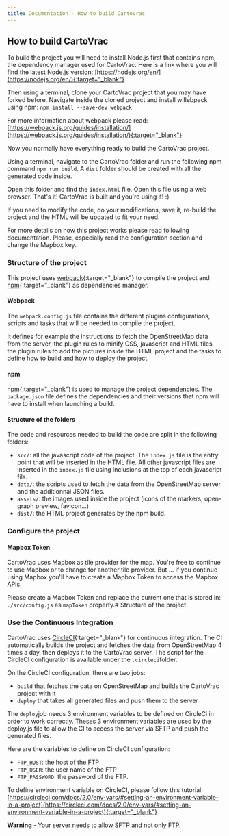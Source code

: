 ```yaml
---
title: Documentation - How to build CartoVrac
---
```


## How to build CartoVrac

To build the project you will need to install Node.js first that contains npm, the dependency manager used for CartoVrac. Here is a link where you will find the latest Node.js version: [https://nodejs.org/en/](https://nodejs.org/en/){:target="_blank"}

Then using a terminal, clone your CartoVrac project that you may have forked before. Navigate inside the cloned project and install willebpack using npm: `npm install --save-dev webpack`

For more information about webpack please read: [https://webpack.js.org/guides/installation/](https://webpack.js.org/guides/installation/){:target="_blank"}

Now you normally have everything ready to build the CartoVrac project.

Using a terminal, navigate to the CartoVrac folder and run the following npm command `npm run build`. A `dist` folder should be created with all the generated code inside.

Open this folder and find the `index.html` file. Open this file using a web browser. That's it! CartoVrac is built and you're using it! :)

If you need to modify the code, do your modifications, save it, re-build the project and the HTML will be updated to fit your need.

For more details on how this project works please read following documentation. Please, especially read the configuration section and change the Mapbox key.

### Structure of the project

This project uses [webpack](https://webpack.js.org){:target="_blank"} to compile the project and [npm](https://www.npmjs.org){:target="_blank"} as dependencies manager.

#### Webpack

The `webpack.config.js` file contains the different plugins configurations, scripts and tasks that will be needed to compile the project.

It defines for example the instructions to fetch the OpenStreetMap data from the server, the plugin rules to minify CSS, javascript and HTML files, the plugin rules to add the pictures inside the HTML project and the tasks to define how to build and how to deploy the project.

#### npm

[npm](https://www.npmjs.org){:target="_blank"} is used to manage the project dependencies. The `package.json` file defines the dependencies and their versions that npm will have to install when launching a build.

#### Structure of the folders

The code and resources needed to build the code are split in the following folders:
- `src/`: all the javascript code of the project. The `index.js` file is the entry point that will be inserted in the HTML file. All other javascript files are inserted in the `index.js` file using inclusions at the top of each javascript fils.
- `data/`: the scripts used to fetch the data from the OpenStreetMap server and the additionnal JSON files.
- `assets/`: the images used inside the project (icons of the markers, open-graph preview, favicon...)
- `dist/`: the HTML project generates by the npm build.

### Configure the project

#### Mapbox Token

CartoVrac uses Mapbox as tile provider for the map. You're free to continue to use Mapbox or to change for another tile provider. But ... if you continue using Mapbox you'll have to create a Mapbox Token to access the Mapbox APIs. 

Please create a Mapbox Token and replace the current one that is stored in: `./src/config.js` as `mapToken` property.# Structure of the project

### Use the Continuous Integration

CartoVrac uses [CircleCI](https://circleci.com/){:target="_blank"} for continuous integration. The CI automatically builds the project and fetches the data from OpenStreetMap 4 times a day, then deploys it to the CartoVrac server. The script for the CircleCI configuration is available under the `.circleci`folder.

On the CircleCI configuration, there are two jobs: 
- `build` that fetches the data on OpenStreetMap and builds the CartoVrac project with it
- `deploy` that takes all generated files and push them to the server

The `deploy`job needs 3 environment variables to be defined on CircleCi in order to work correctly. Theses 3 environment variables are used by the deploy.js file to allow the CI to access the server via SFTP and push the generated files.

Here are the variables to define on CircleCI configuration:
- `FTP_HOST`: the host of the FTP
- `FTP_USER`: the user name of the FTP
- `FTP_PASSWORD`: the password of the FTP.

To define environment variable on CircleCI, please follow this tutorial: [https://circleci.com/docs/2.0/env-vars/#setting-an-environment-variable-in-a-project](https://circleci.com/docs/2.0/env-vars/#setting-an-environment-variable-in-a-project){:target="_blank"}

**Warning** - Your server needs to allow SFTP and not only FTP.
